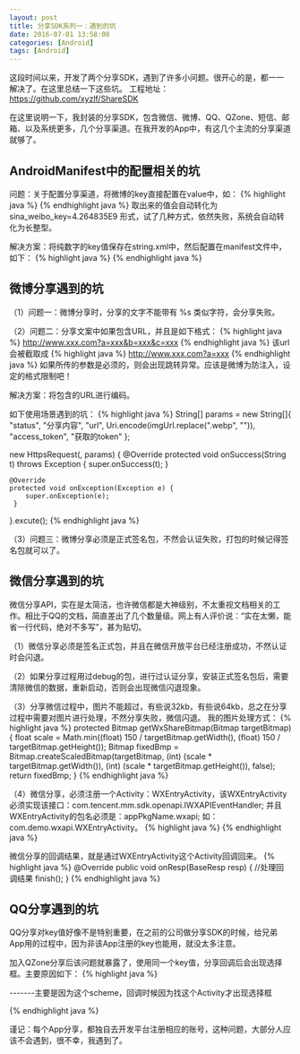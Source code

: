 ```yaml
---
layout: post
title: 分享SDK系列一：遇到的坑
date: 2016-07-01 13:58:00
categories: [Android]
tags: [Android]
---
```


这段时间以来，开发了两个分享SDK，遇到了许多小问题。很开心的是，都一一解决了。在这里总结一下这些坑。
工程地址：<https://github.com/xyzlf/ShareSDK>
<!--more-->


在这里说明一下，我封装的分享SDK，包含微信、微博、QQ、QZone、短信、邮箱、以及系统更多，几个分享渠道。在我开发的App中，有这几个主流的分享渠道就够了。

## AndroidManifest中的配置相关的坑

问题：关于配置分享渠道，将微博的key直接配置在value中，如：
{% highlight java %}
<meta-data
	android:value="42648357859"
	android:name="sina_weibo_key" />
{% endhighlight java %}
取出来的值会自动转化为 sina_weibo_key=4.264835E9 形式，试了几种方式，依然失败，系统会自动转化为长整型。

解决方案：将纯数字的key值保存在string.xml中，然后配置在manifest文件中，如下：
{% highlight java %}
<meta-data
	android:value="@string/weixin_key"
	android:name="weixin_key" />
<meta-data
	android:value="http://www.xxx.com"
	android:name="weixin_redirecturi" />
<meta-data
	android:value="@string/sina_weibo_key"
	android:name="sina_weibo_key" />
<meta-data
	android:value="http://www.xxx.com"
	android:name="sina_weibo_redirecturi" />
{% endhighlight java %}

## 微博分享遇到的坑

（1）问题一：微博分享时，分享的文字不能带有 %s 类似字符，会分享失败。

（2）问题二：分享文案中如果包含URL，并且是如下格式：
{% highlight java %}
http://www.xxx.com?a=xxx&b=xxx&c=xxx
{% endhighlight java %}
该url会被截取成
{% highlight java %}
http://www.xxx.com?a=xxx
{% endhighlight java %}
如果所传的参数是必须的，则会出现跳转异常。应该是微博为防注入，设定的格式限制吧！

解决方案：将包含的URL进行编码。

如下使用场景遇到的坑：
{% highlight java %}
String[] params = new String[]{
		"status", "分享内容",
		"url", Uri.encode(imgUrl.replace(".webp", "")),
		"access_token", "获取的token"
};

new HttpsRequest(, params) {
	@Override
	protected void onSuccess(String t) throws Exception {
		super.onSuccess(t);
	}

	@Override
	protected void onException(Exception e) {
		super.onException(e);
	 }
}.excute();
{% endhighlight java %}

（3）问题三：微博分享必须是正式签名包，不然会认证失败，打包的时候记得签名包就可以了。

## 微信分享遇到的坑

微信分享API，实在是太简洁，也许微信都是大神级别，不太重视文档相关的工作。相比于QQ的文档，简直差出了几个数量级。网上有人评价说：“实在太懒，能省一行代码，绝对不多写”，甚为贴切。

（1）微信分享必须是签名正式包，并且在微信开放平台已经注册成功，不然认证时会闪退。


（2）如果分享过程用过debug的包，进行过认证分享，安装正式签名包后，需要清除微信的数据，重新启动，否则会出现微信闪退现象。


（3）分享微信过程中，图片不能超过，有些说32kb，有些说64kb，总之在分享过程中需要对图片进行处理，不然分享失败，微信闪退。
我的图片处理方式：
{% highlight java %}
protected Bitmap getWxShareBitmap(Bitmap targetBitmap) {
	float scale = Math.min((float) 150 / targetBitmap.getWidth(), (float) 150 / targetBitmap.getHeight());
	Bitmap fixedBmp = Bitmap.createScaledBitmap(targetBitmap, (int) (scale * targetBitmap.getWidth()), (int) (scale * targetBitmap.getHeight()), false);
	return fixedBmp;
}
{% endhighlight java %}

（4）微信分享，必须注册一个Activity：WXEntryActivity，该WXEntryActivity必须实现该接口：com.tencent.mm.sdk.openapi.IWXAPIEventHandler;
并且WXEntryActivity的包名必须是：appPkgName.wxapi; 如：com.demo.wxapi.WXEntryActivity。
{% highlight java %}
<activity
	android:name=".wxapi.WXEntryActivity"
	android:configChanges="keyboardHidden|orientation|screenSize"
	android:exported="true"
	android:screenOrientation="portrait"
	android:theme="@android:style/Theme.Translucent.NoTitleBar" />
{% endhighlight java %}

微信分享的回调结果，就是通过WXEntryActivity这个Activity回调回来。
{% highlight java %}
@Override
public void onResp(BaseResp resp) {
	//处理回调结果
	finish();
}
{% endhighlight java %}

## QQ分享遇到的坑

QQ分享对key值好像不是特别重要，在之前的公司做分享SDK的时候，给兄弟App用的过程中，因为非该App注册的key也能用，就没太多注意。

加入QZone分享后该问题就暴露了，使用同一个key值，分享回调后会出现选择框。主要原因如下：
{% highlight java %}
<!-- QQ SDK 需要註冊Activity -->
<activity
	android:name="com.tencent.connect.common.AssistActivity"
	android:configChanges="orientation|keyboardHidden"
	android:screenOrientation="behind"
	android:theme="@android:style/Theme.Translucent.NoTitleBar" />

<activity
	android:name="com.tencent.tauth.AuthActivity"
	android:launchMode="singleTask"
	android:noHistory="true" >
	<intent-filter>
		<action android:name="android.intent.action.VIEW" />
		<category android:name="android.intent.category.DEFAULT" />
		<category android:name="android.intent.category.BROWSABLE" />
		<data android:scheme="tencent222222" />     -------主要是因为这个scheme，回调时候因为找这个Activity才出现选择框
		<!-- 100380359 100381104 222222 -->
	</intent-filter>
</activity>
<!-- QQ SDK 需要註冊 Activity -->
{% endhighlight java %}

谨记：每个App分享，都独自去开发平台注册相应的账号，这种问题，大部分人应该不会遇到，很不幸，我遇到了。
